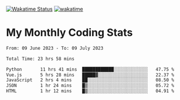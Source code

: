 [![Wakatime Status](https://github.com/noopurphalak/noopurphalak/workflows/wakatime-status-update/badge.svg)](https://github.com/noopurphalak/noopurphalak/actions/workflows/main.yml)
[![wakatime](https://wakatime.com/badge/user/80ace140-ef40-4fdd-b8ed-f3be3d2e1aea.svg)](https://wakatime.com/@80ace140-ef40-4fdd-b8ed-f3be3d2e1aea)

# My Monthly Coding Stats

<!--START_SECTION:waka-->

```txt
From: 09 June 2023 - To: 09 July 2023

Total Time: 23 hrs 58 mins

Python       11 hrs 41 mins  ████████████░░░░░░░░░░░░░   47.75 %
Vue.js       5 hrs 28 mins   █████▓░░░░░░░░░░░░░░░░░░░   22.37 %
JavaScript   2 hrs 4 mins    ██░░░░░░░░░░░░░░░░░░░░░░░   08.50 %
JSON         1 hr 24 mins    █▒░░░░░░░░░░░░░░░░░░░░░░░   05.72 %
HTML         1 hr 12 mins    █▒░░░░░░░░░░░░░░░░░░░░░░░   04.91 %
```

<!--END_SECTION:waka-->
